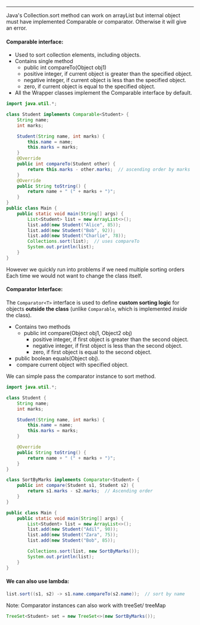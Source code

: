 
---

Java's Collection.sort method can work on arrayList but internal object must have implemented Comparable or comparator. Otherwise it will give an error.

#### Comparable interface:

- Used to sort collection elements, including objects.
-  Contains single method 
	- public int compareTo(Object obj1) 
	- positive integer, if current object is greater than the specified object.
	- negative integer, if current object is less than the specified object.
	- zero, if current object is equal to the specified object.
- All the Wrapper classes implement the Comparable interface by default.

```java
import java.util.*;

class Student implements Comparable<Student> {
    String name;
    int marks;

    Student(String name, int marks) {
        this.name = name;
        this.marks = marks;
    }
    @Override
    public int compareTo(Student other) {
        return this.marks - other.marks;  // ascending order by marks
    }
    @Override
    public String toString() {
        return name + " (" + marks + ")";
    }
}
public class Main {
    public static void main(String[] args) {
        List<Student> list = new ArrayList<>();
        list.add(new Student("Alice", 85));
        list.add(new Student("Bob", 92));
        list.add(new Student("Charlie", 78));
        Collections.sort(list);  // uses compareTo
        System.out.println(list);
    }
}
```

However we quickly run into problems if we need multiple sorting orders Each time we would not want to change the class itself.

#### Comparator Interface:

The `Comparator<T>` interface is used to define **custom sorting logic** for objects **outside the class** (unlike `Comparable`, which is implemented _inside_ the class).

- Contains two methods 
	- public int compare(Object obj1, Object2 obj) 
		- positive integer, if first object is greater than the second object.
		- negative integer, if first object is less than the second object.
		- zero, if first object is equal to the second object.
- public boolean equals(Object obj). 
-  compare current object with specified object.

We can simple pass the comparator instance to sort method.

```java
import java.util.*;

class Student {
    String name;
    int marks;

    Student(String name, int marks) {
        this.name = name;
        this.marks = marks;
    }

    @Override
    public String toString() {
        return name + " (" + marks + ")";
    }
}

class SortByMarks implements Comparator<Student> {
    public int compare(Student s1, Student s2) {
        return s1.marks - s2.marks;  // Ascending order
    }
}

public class Main {
    public static void main(String[] args) {
        List<Student> list = new ArrayList<>();
        list.add(new Student("Adil", 90));
        list.add(new Student("Zara", 75));
        list.add(new Student("Bob", 85));

        Collections.sort(list, new SortByMarks());
        System.out.println(list);
    }
}
```

#### We can also use lambda:

```java
list.sort((s1, s2) -> s1.name.compareTo(s2.name));  // sort by name
```

Note: Comparator instances can also work with treeSet/ treeMap
```java
TreeSet<Student> set = new TreeSet<>(new SortByMarks());
```

